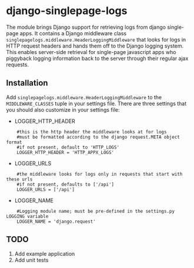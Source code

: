 django-singlepage-logs
======================

The module brings Django support for retrieving logs from django single-page apps.
It contains a Django middleware class `singlepagelogs.middleware.HeaderLoggingMiddleware` that looks for logs in HTTP request headers and hands them off to the Django logging system. 
This enables server-side retrieval for single-page javascript apps who piggyback logging information back to the server through their regular ajax requests.

Installation
------------

Add `singlepagelogs.middleware.HeaderLoggingMiddleware` to the 
``MIDDLEWARE_CLASSES`` tuple in your settings file. There are three settings that you should also customize in your settings file:

* LOGGER_HTTP_HEADER

~~~
    #this is the http header the middleware looks at for logs
    #must be formatted according to the django request.META object format
    #if not present, default to 'HTTP_LOGS'
    LOGGER_HTTP_HEADER = 'HTTP_APPX_LOGS'
~~~  
  
* LOGGER_URLS

~~~
    #the middleware looks for logs only in requests that start with these urls 
    #if not present, defaults to ['/api']
    LOGGER_URLS = ['/api']
~~~

* LOGGER_NAME

~~~
    #Logging module name; must be pre-defined in the settings.py LOGGING variable
    LOGGER_NAME = 'django.request'
~~~
    
TODO
----

1. Add example application
2. Add unit tests
